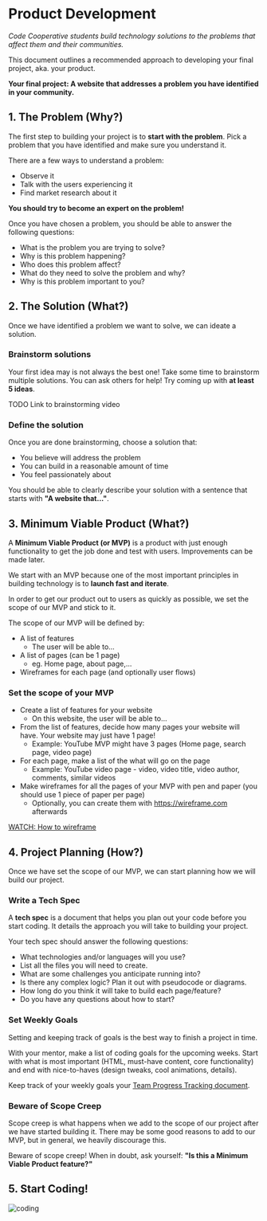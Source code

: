 # Product Development

*Code Cooperative students build technology solutions to
the problems that affect them and their communities.*

This document outlines a recommended approach to developing your final project, aka. your product.

**Your final project: A website that addresses a problem you have
identified in your community.**

## 1. The Problem (Why?)

The first step to building your project is to **start
with the problem**. Pick a problem that you have identified and
make sure you understand it.

There are a few ways to understand a problem:
* Observe it
* Talk with the users experiencing it
* Find market research about it

**You should try to become an expert on the problem!**

Once you have chosen a problem, you should be able to answer the following questions:
* What is the problem you are trying to solve?
* Why is this problem happening?
* Who does this problem affect?
* What do they need to solve the problem and why?
* Why is this problem important to you?

## 2. The Solution (What?)

Once we have identified a problem we want to solve, we
can ideate a solution.

### Brainstorm solutions

Your first idea may is not always the best one! Take some time to brainstorm multiple solutions. You can ask others for help!
Try coming up with **at least 5 ideas**.

TODO Link to brainstorming video

### Define the solution

Once you are done brainstorming, choose a solution that:
* You believe will address the problem
* You can build in a reasonable amount of time
* You feel passionately about

You should be able to clearly describe your solution with
a sentence that starts with **"A website that..."**.

## 3. Minimum Viable Product (What?)

A **Minimum Viable Product (or MVP)** is a product with just
enough functionality to get the job done and test with users. Improvements can be made later.

We start with an MVP because one of the most important principles in building technology
is to **launch fast and iterate**.

In order to get our product out to users as quickly as possible,
we set the scope of our MVP and stick to it.

The scope of our MVP will be defined by:
* A list of features
  * The user will be able to...
* A list of pages (can be 1 page)
  * eg. Home page, about page,...
* Wireframes for each page (and optionally user flows)

### Set the scope of your MVP

* Create a list of features for your website
  * On this website, the user will be able to...
* From the list of features, decide how many pages your website will have. Your website may just have 1 page!
  * Example: YouTube MVP might have 3 pages (Home page, search page, video page)
* For each page, make a list of the what will go on the page
  * Example: YouTube video page - video, video title, video author, comments, similar videos
* Make wireframes for all the pages of your MVP with pen and paper (you should use 1 piece of paper per page)
  * Optionally, you can create them with https://wireframe.com afterwards

[WATCH: How to wireframe](https://www.youtube.com/watch?v=PmmQjLqJQlY)

## 4. Project Planning (How?)

Once we have set the scope of our MVP, we can start planning how we will build our project.

### Write a Tech Spec

A **tech spec** is a document that helps you plan out your code
before you start coding. It details the approach you will take to building your project.

Your tech spec should answer the following questions:
* What technologies and/or languages will you use?
* List all the files you will need to create.
* What are some challenges you anticipate running into?
* Is there any complex logic? Plan it out with pseudocode or diagrams.
* How long do you think it will take to build each page/feature?
* Do you have any questions about how to start?

### Set Weekly Goals

Setting and keeping track of goals is the best way to finish
a project in time.

With your mentor, make a list of coding goals for the upcoming
weeks. Start with what is most important (HTML, must-have content, core functionality) and end with nice-to-haves (design tweaks, cool animations, details).

Keep track of your weekly goals your [Team Progress Tracking document](https://docs.google.com/document/d/1cO_27t2KBDFA3bzAn-YGNKSsk9_1L3XDVLHDAg7jn4c/edit).

### Beware of Scope Creep

Scope creep is what happens when we add to the scope of our
project after we have started building it. There may
be some good reasons to add to our MVP, but in general, we
heavily discourage this.

Beware of scope creep! When in doubt, ask yourself: **"Is this a Minimum Viable Product feature?"**

## 5. Start Coding!

![coding](https://i.gifer.com/7Sv8.gif)

